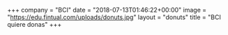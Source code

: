 +++
company = "BCI"
date = "2018-07-13T01:46:22+00:00"
image = "https://edu.fintual.com/uploads/donuts.jpg"
layout = "donuts"
title = "BCI quiere donas"
+++
